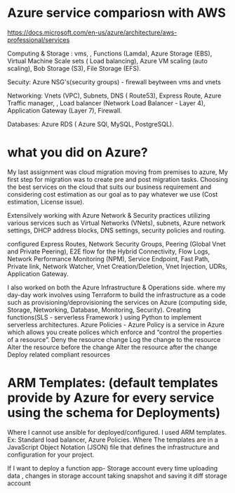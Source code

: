 # Azure service compariosn with AWS

https://docs.microsoft.com/en-us/azure/architecture/aws-professional/services

Computing & Storage : 
vms, , Functions (Lamda), Azure Storage (EBS), Virtual Machine Scale sets ( Load balancing), Azure VM scaling (auto scaling), Bob Storage (S3), File Storage (EFS).

Secuity: Azure NSG's(security groups) - firewall beytween vms and vnets

Networking: Vnets (VPC), Subnets, DNS ( Route53), Express Route, Azure Traffic manager, , Load balancer (Network Load Balancer - Layer 4), Application Gateway (Layer 7), Firewall.

Databases: Azure RDS ( Azure SQl, MySQL, PostgreSQL).

# what you did on Azure?
My last assignment was cloud migration moving from premises to azure, My first step for migration was to create pre and post migration tasks. Choosing the best services on the cloud that suits our business requirement and considering cost estimation as our goal as to pay whatever we use (Cost estimation, License issue).


Extensilvely working with Azure  Network & Security  practices utilizing various services such as Virtual Networks (VNets), subnets, Azure network settings, DHCP address blocks, DNS settings, security policies and routing. 


configured Express Routes, Network Security Groups, Peering (Global Vnet and Private Peering), E2E flow for the Hybrid Connectivity, Flow Logs, Network Performance Monitoring (NPM), Service Endpoint, Fast Path, Private link, Network Watcher, Vnet Creation/Deletion, Vnet Injection, UDRs, Application Gateway.

I also worked   on both the Azure Infrastructure & Operations side. where my day-day work involves using Terraform to build the infrastructure as a code  such as provisioning/deprovisioning the services on Azure (computing side, Storage, Networking, Database, Monitoring, Security). Creating functions(SLS - serverless Framework ) using Python to implement serverless architectures. Azure Policies - Azure Policy is a service in Azure which allows you create polices which enforce and “control the properties of a resource”. 
Deny the resource change
Log the change to the resource
Alter the resource before the change
Alter the resource after the change
Deploy related compliant resources



# ARM Templates: (default templates provide by Azure for every service  using the schema for Deployments)
Where I cannot use ansible for deployed/configured. I used ARM templates. Ex: Standard  load balancer, Azure Policies. Where The templates are in a JavaScript Object Notation (JSON) file that defines the infrastructure and configuration for your project.

If I want to deploy  a function app- Storage account every time uploading data , changes in storage account taking snapshot and saving it diff storage account

# 
